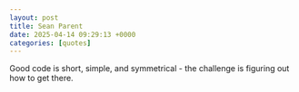 ```yaml
---
layout: post
title: Sean Parent
date: 2025-04-14 09:29:13 +0000
categories: [quotes]
---
```


Good code is short, simple, and symmetrical - the challenge is figuring out how to get there.  

